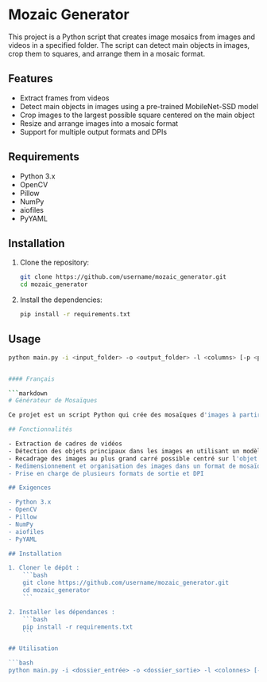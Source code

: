 # Mozaic Generator

This project is a Python script that creates image mosaics from images and videos in a specified folder. The script can detect main objects in images, crop them to squares, and arrange them in a mosaic format.

## Features

- Extract frames from videos
- Detect main objects in images using a pre-trained MobileNet-SSD model
- Crop images to the largest possible square centered on the main object
- Resize and arrange images into a mosaic format
- Support for multiple output formats and DPIs

## Requirements

- Python 3.x
- OpenCV
- Pillow
- NumPy
- aiofiles
- PyYAML

## Installation

1. Clone the repository:
    ```bash
    git clone https://github.com/username/mozaic_generator.git
    cd mozaic_generator
    ```

2. Install the dependencies:
    ```bash
    pip install -r requirements.txt
    ```

## Usage

```bash
python main.py -i <input_folder> -o <output_folder> -l <columns> [-p <page_format>] [-d <dpi>] [-n <num_images>] [-r]


#### Français

```markdown
# Générateur de Mosaïques

Ce projet est un script Python qui crée des mosaïques d'images à partir d'images et de vidéos dans un dossier spécifié. Le script peut détecter les objets principaux dans les images, les recadrer en carrés et les organiser dans un format de mosaïque.

## Fonctionnalités

- Extraction de cadres de vidéos
- Détection des objets principaux dans les images en utilisant un modèle MobileNet-SSD pré-entraîné
- Recadrage des images au plus grand carré possible centré sur l'objet principal
- Redimensionnement et organisation des images dans un format de mosaïque
- Prise en charge de plusieurs formats de sortie et DPI

## Exigences

- Python 3.x
- OpenCV
- Pillow
- NumPy
- aiofiles
- PyYAML

## Installation

1. Cloner le dépôt :
    ```bash
    git clone https://github.com/username/mozaic_generator.git
    cd mozaic_generator
    ```

2. Installer les dépendances :
    ```bash
    pip install -r requirements.txt
    ```

## Utilisation

```bash
python main.py -i <dossier_entrée> -o <dossier_sortie> -l <colonnes> [-p <format_page>] [-d <dpi>] [-n <num_images>] [-r]
